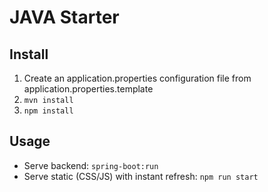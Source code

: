 # JAVA Starter

## Install
1. Create an application.properties configuration file from application.properties.template
2. `mvn install`
3. `npm install`

## Usage
* Serve backend: `spring-boot:run`
* Serve static (CSS/JS) with instant refresh: `npm run start`
